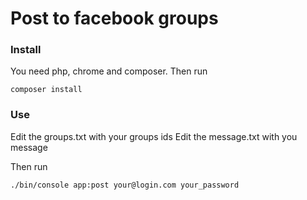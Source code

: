 # Post to facebook groups

### Install
You need php, chrome and composer.
Then run

```
composer install
```

### Use
Edit the groups.txt with your groups ids
Edit the message.txt with you message

Then run

```
./bin/console app:post your@login.com your_password
```